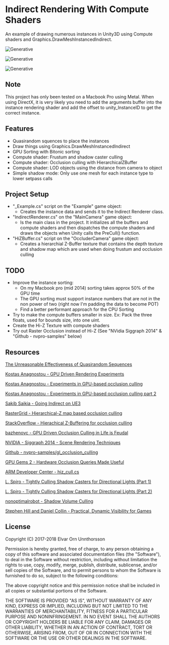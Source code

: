 Indirect Rendering With Compute Shaders
========

An example of drawing numerous instances in Unity3D using Compute shaders and Graphics.DrawMeshInstancedIndirect.

![Generative](https://raw.githubusercontent.com/ellioman/Indirect-Rendering-With-Compute-Shaders/master/Gifs/IndirectRendering_01_FrustumCulling.gif)

![Generative](https://raw.githubusercontent.com/ellioman/Indirect-Rendering-With-Compute-Shaders/master/Gifs/IndirectRendering_02_Occlusion.gif)

![Generative](https://raw.githubusercontent.com/ellioman/Indirect-Rendering-With-Compute-Shaders/master/Gifs/IndirectRendering_03_LOD.gif)

## Note
This project has only been tested on a Macbook Pro using Metal. When using DirectX, it is very likely you need to add the arguments buffer into the instance rendering shader and add the offset to unity_InstanceID to get the correct instance.

## Features

- Quasirandom squences to place the instances
- Draw things using Graphics.DrawMeshInstancedIndirect
- GPU Sorting with Bitonic sorting
- Compute shader: Frustum and shadow caster culling 
- Compute shader: Occlusion culling with HierarchicalZBuffer
- Compute shader: LOD objects using the distance from camera to object
- Simple shadow mode: Only use one mesh for each instance type to lower setpass calls

## Project Setup
- "_Example.cs" script on the "Example" game object:
	- Creates the instance data and sends it to the Indirect Renderer class.
- "IndirectRenderer.cs" on the "MainCamera" game object:
	- Is the main class in the project. It initializes all the buffers and compute shaders and then dispatches the compute shaders and draws the objects when Unity calls the PreCull() function.
- "HiZBuffer.cs" script on the "OccluderCamera" game object:
	- Creates a hierarchial Z-Buffer texture that contains the depth texture and shadow map which are used when doing frustum and occlusion culling

## TODO
- Improve the instance sorting:
	- On my Macbook pro (mid 2014) sorting takes approx 50% of the GPU time
	- The GPU sorting must support instance numbers that are not in the non power of two (right now I'm padding the data to become POT)
	- Find a better performant approach for the CPU Sorting
- Try to make the compute buffers smaller in size. Ex: Pack the three floats, used for bounds size, into one uint.
- Create the Hi-Z Texture with compute shaders
- Try out Raster Occlusion instead of Hi-Z (See "NVidia Siggraph 2014" & "Github - nvpro-samples" below)

## Resources

[The Unreasonable Effectiveness of Quasirandom Sequences](http://extremelearning.com.au/unreasonable-effectiveness-of-quasirandom-sequences/)

[Kostas Anagnostou - GPU Driven Rendering Experiments](http://bit.ly/Kostas-GPUDrivenRenderingExperiments)

[Kostas Anagnostou - Experiments in GPU-based occlusion culling](https://interplayoflight.wordpress.com/2017/11/15/experiments-in-gpu-based-occlusion-culling/)

[Kostas Anagnostou - Experiments in GPU-based occlusion culling part 2](https://interplayoflight.wordpress.com/2018/01/15/experiments-in-gpu-based-occlusion-culling-part-2-multidrawindirect-and-mesh-lodding/)

[Sakib Saikia - Going Indirect on UE3](https://sakibsaikia.github.io/graphics/2017/08/18/Going-Indirect-On-UE3.html)

[RasterGrid - Hierarchical-Z map based occlusion culling](http://rastergrid.com/blog/2010/10/hierarchical-z-map-based-occlusion-culling/)

[StackOverflow - Hierachical Z-Buffering for occlusion culling](https://gamedev.stackexchange.com/questions/112155/hierachical-z-buffering-for-occlusion-culling)

[bazhenovc -  GPU Driven Occlusion Culling in Life is Feudal ](https://bazhenovc.github.io/blog/post/gpu-driven-occlusion-culling-slides-lif/)

[NVIDIA - Siggraph 2014 - Scene Rendering Techniques](http://on-demand.gputechconf.com/siggraph/2014/presentation/SG4117-OpenGL-Scene-Rendering-Techniques.pdf)

[Github - nvpro-samples/gl_occlusion_culling](https://github.com/nvpro-samples/gl_occlusion_culling)

[GPU Gems 2 - Hardware Occlusion Queries Made Useful](https://developer.nvidia.com/gpugems/GPUGems2/gpugems2_chapter06.html)

[ARM Developer Center - hiz_cull.cs](https://arm-software.github.io/opengl-es-sdk-for-android/hiz__cull_8cs_source.html)

[L. Spiro - Tightly Culling Shadow Casters for Directional Lights (Part 1)](http://lspiroengine.com/?p=153)

[L. Spiro - Tightly Culling Shadow Casters for Directional Lights (Part 2)](http://lspiroengine.com/?p=187)

[nonoptimalrobot - Shadow Volume Culling](https://nonoptimalrobot.wordpress.com/2012/04/19/shadow-volume-culling/)

[Stephen Hill and Daniel Collin - Practical, Dynamic Visibility for Games](https://blog.selfshadow.com/publications/practical-visibility/)


License
-------

Copyright (C) 2017-2018 Elvar Orn Unnthorsson

Permission is hereby granted, free of charge, to any person obtaining a copy of
this software and associated documentation files (the "Software"), to deal in
the Software without restriction, including without limitation the rights to
use, copy, modify, merge, publish, distribute, sublicense, and/or sell copies of
the Software, and to permit persons to whom the Software is furnished to do so,
subject to the following conditions:

The above copyright notice and this permission notice shall be included in all
copies or substantial portions of the Software.

THE SOFTWARE IS PROVIDED "AS IS", WITHOUT WARRANTY OF ANY KIND, EXPRESS OR
IMPLIED, INCLUDING BUT NOT LIMITED TO THE WARRANTIES OF MERCHANTABILITY, FITNESS
FOR A PARTICULAR PURPOSE AND NONINFRINGEMENT. IN NO EVENT SHALL THE AUTHORS OR
COPYRIGHT HOLDERS BE LIABLE FOR ANY CLAIM, DAMAGES OR OTHER LIABILITY, WHETHER
IN AN ACTION OF CONTRACT, TORT OR OTHERWISE, ARISING FROM, OUT OF OR IN
CONNECTION WITH THE SOFTWARE OR THE USE OR OTHER DEALINGS IN THE SOFTWARE.
